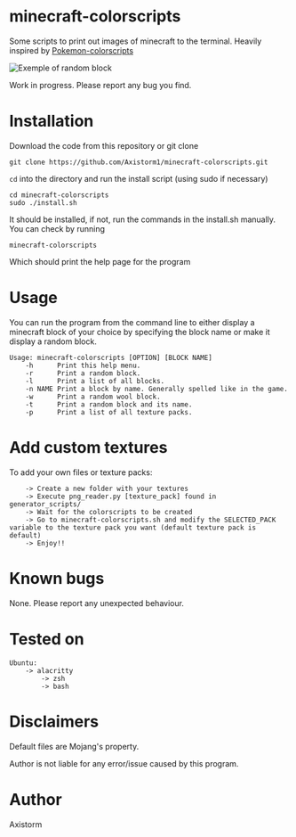 # minecraft-colorscripts
Some scripts to print out images of minecraft to the terminal. Heavily inspired by [Pokemon-colorscripts](https://github.com/nuke-dash/pokemon-colorscripts-mac/)

![Exemple of random block](https://imgur.com/g6n1hbb.png)

Work in progress. Please report any bug you find.

# Installation
Download the code from this repository or git clone

```
git clone https://github.com/Axistorm1/minecraft-colorscripts.git
```
`cd` into the directory and run the install script (using sudo if necessary)

```
cd minecraft-colorscripts
sudo ./install.sh
```
It should be installed, if not, run the commands in the install.sh manually. You can check by running
```
minecraft-colorscripts
```
Which should print the help page for the program

# Usage
You can run the program from the command line to either display a minecraft block of your choice by specifying the block name or make it display a random block.
```
Usage: minecraft-colorscripts [OPTION] [BLOCK NAME]
    -h      Print this help menu.
    -r      Print a random block.
    -l      Print a list of all blocks.
    -n NAME Print a block by name. Generally spelled like in the game.
    -w      Print a random wool block.
    -t      Print a random block and its name.
    -p      Print a list of all texture packs.
```

# Add custom textures
To add your own files or texture packs:
```
    -> Create a new folder with your textures 
    -> Execute png_reader.py [texture_pack] found in generator_scripts/ 
    -> Wait for the colorscripts to be created 
    -> Go to minecraft-colorscripts.sh and modify the SELECTED_PACK variable to the texture pack you want (default texture pack is default) 
    -> Enjoy!!
```
# Known bugs
None. Please report any unexpected behaviour.

# Tested on
```
Ubuntu:  
    -> alacritty  
        -> zsh  
        -> bash  
```

# Disclaimers
Default files are Mojang's property.

Author is not liable for any error/issue caused by this program.

# Author
Axistorm
